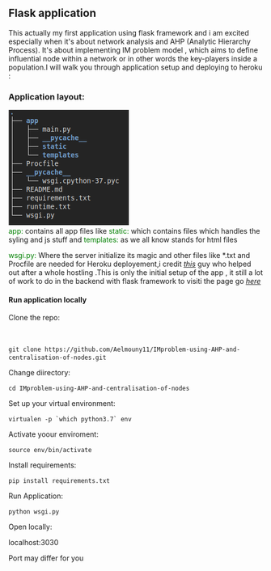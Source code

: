 ## Flask application 
<p>This actually my first application using flask framework and i am excited  especially when it's about network analysis and AHP  (Analytic Hierarchy Process). It's about implementing  IM problem model , which aims to define influential node within a network or in other words the key-players inside a population.I will walk you through application setup and deploying to heroku : 
</p>
<h3> Application layout:</h3>
<img src="Screenshot from 2020-06-29 00-24-28.png"><br>
<span style="color:green;">app: </span>contains all app files like <span style="color:green;">static:</span> which contains files which handles the syling and js stuff and <span style="color:green;">templates:</span> as we all know stands for html files 

<span style="color:green;"> wsgi.py:</span>  Where the server initialize its magic and other files like *.txt and Procfile are needed for Heroku deployement,i credit [<u>_this_</u>](https://kaushalvivek.github.io/2020-3-30-heroku-flask/) guy who helped out after a whole hostling .This is only the initial setup of the app , it still a lot of work to do in the backend with flask framework to visiti the page go [<u>_here_</u>](https://improblemandahp2020.herokuapp.com/)
<h4>Run application locally</h4>


Clone the repo:
```shell


git clone https://github.com/Aelmouny11/IMproblem-using-AHP-and-centralisation-of-nodes.git
```
Change diirectory:
```shell
cd IMproblem-using-AHP-and-centralisation-of-nodes
```
Set up your virtual environment:
```shell
virtualen -p `which python3.7` env
```
Activate yoour enviroment:
```shell
source env/bin/activate
```
Install requirements:
```shell
pip install requirements.txt
```
Run Application:
```shell
python wsgi.py
```
Open  locally:

 localhost:3030

Port may differ for you
